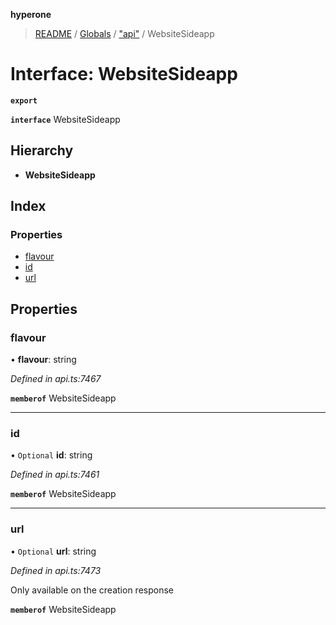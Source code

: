 **hyperone**

> [README](../README.md) / [Globals](../globals.md) / ["api"](../modules/_api_.md) / WebsiteSideapp

# Interface: WebsiteSideapp

**`export`** 

**`interface`** WebsiteSideapp

## Hierarchy

* **WebsiteSideapp**

## Index

### Properties

* [flavour](_api_.websitesideapp.md#flavour)
* [id](_api_.websitesideapp.md#id)
* [url](_api_.websitesideapp.md#url)

## Properties

### flavour

•  **flavour**: string

*Defined in api.ts:7467*

**`memberof`** WebsiteSideapp

___

### id

• `Optional` **id**: string

*Defined in api.ts:7461*

**`memberof`** WebsiteSideapp

___

### url

• `Optional` **url**: string

*Defined in api.ts:7473*

Only available on the creation response

**`memberof`** WebsiteSideapp
